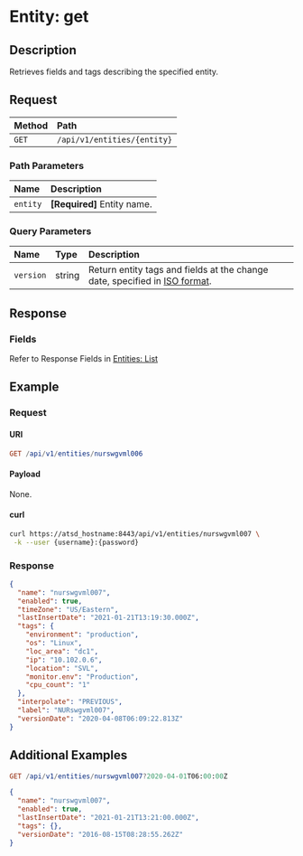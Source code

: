 # Entity: get

## Description

Retrieves fields and tags describing the specified entity.

## Request

| **Method** | **Path** |
|:---|:---|
| `GET` | `/api/v1/entities/{entity}` |

### Path Parameters

| **Name** | **Description** |
|:---|:---|
| `entity` | **[Required]** Entity name. |

### Query Parameters

|**Name**|**Type**|**Description**|
|:---|:---|:---|
| `version` |string|Return entity tags and fields at the change date, specified in [ISO format](../../../shared/date-format.md#supported-formats). |

## Response

### Fields

Refer to Response Fields in [Entities: List](list.md#fields)

## Example

### Request

#### URI

```elm
GET /api/v1/entities/nurswgvml006
```

#### Payload

None.

#### curl

```bash
curl https://atsd_hostname:8443/api/v1/entities/nurswgvml007 \
 -k --user {username}:{password}
```

### Response

```json
{
  "name": "nurswgvml007",
  "enabled": true,
  "timeZone": "US/Eastern",
  "lastInsertDate": "2021-01-21T13:19:30.000Z",
  "tags": {
    "environment": "production",
    "os": "Linux",
    "loc_area": "dc1",
    "ip": "10.102.0.6",
    "location": "SVL",
    "monitor.env": "Production",
    "cpu_count": "1"
  },
  "interpolate": "PREVIOUS",
  "label": "NURswgvml007",
  "versionDate": "2020-04-08T06:09:22.813Z"
}
```

## Additional Examples

```elm
GET /api/v1/entities/nurswgvml007?2020-04-01T06:00:00Z
```

```json
{
  "name": "nurswgvml007",
  "enabled": true,
  "lastInsertDate": "2021-01-21T13:21:00.000Z",
  "tags": {},
  "versionDate": "2016-08-15T08:28:55.262Z"
}
```
